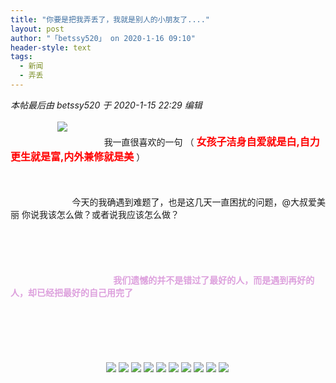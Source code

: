 ```yaml
---
title: "你要是把我弄丢了，我就是别人的小朋友了...."
layout: post
author: "「betssy520」 on 2020-1-16 09:10"
header-style: text
tags:
  - 新闻
  - 弄丢
---
```


<head></head>
<body>
 <i class="pstatus"> 本帖最后由 betssy520 于 2020-1-15 22:29 编辑 </i>
 <br> 
 <br> &nbsp; &nbsp;&nbsp; &nbsp;&nbsp; &nbsp;&nbsp; &nbsp;&nbsp; &nbsp;&nbsp; &nbsp;
 <img src="https://bbs.boniu123.cc/static/image/smiley/2jingz/21.gif" smilieid="312">&nbsp; &nbsp;&nbsp; &nbsp;&nbsp; &nbsp;&nbsp; &nbsp;&nbsp; &nbsp;&nbsp; &nbsp;&nbsp; &nbsp; 
 <br> &nbsp; &nbsp;&nbsp; &nbsp;&nbsp; &nbsp;&nbsp; &nbsp;&nbsp; &nbsp;&nbsp; &nbsp;&nbsp; &nbsp;&nbsp; &nbsp;&nbsp; &nbsp;&nbsp; &nbsp;&nbsp; &nbsp;&nbsp; &nbsp;&nbsp;&nbsp;我一直很喜欢的一句 （
 <strong><font size="3"> </font></strong>
 <font color="#ff0000"><strong><font size="3">女孩子洁身自爱就是白,自力更生就是富,内外兼修就是美</font></strong> </font>）
 <br> 
 <br> 
 <br> 
 <br> &nbsp; &nbsp;&nbsp; &nbsp;&nbsp; &nbsp;&nbsp; &nbsp;&nbsp; &nbsp;&nbsp; &nbsp;&nbsp; &nbsp;&nbsp; &nbsp; 今天的我确遇到难题了，也是这几天一直困扰的问题，@大叔爱美丽 你说我该怎么做？或者说我应该怎么做？
 <br> 
 <br> 
 <br> 
 <br> 
 <br> 
 <br> &nbsp; &nbsp;&nbsp; &nbsp;&nbsp; &nbsp;&nbsp; &nbsp;&nbsp; &nbsp;&nbsp; &nbsp;&nbsp; &nbsp;&nbsp; &nbsp;&nbsp; &nbsp;&nbsp; &nbsp;&nbsp; &nbsp;&nbsp; &nbsp;&nbsp; &nbsp; 
 <strong><font color="#dda0dd">&nbsp;&nbsp;我们遗憾的并不是错过了最好的人，而是遇到再好的人，却已经把最好的自己用完了</font></strong>
 <br> 
 <strong><font color="#dda0dd"><br> </font></strong>
 <br> 
 <strong><font color="#dda0dd"><br> </font></strong>
 <br> 
 <strong><font color="#dda0dd"><br> </font></strong>
 <br> 
 <strong><font color="#dda0dd">&nbsp; &nbsp;&nbsp; &nbsp;&nbsp; &nbsp;&nbsp; &nbsp;&nbsp; &nbsp;&nbsp; &nbsp;&nbsp; &nbsp;&nbsp; &nbsp;&nbsp; &nbsp;&nbsp; &nbsp;&nbsp; &nbsp;&nbsp; &nbsp;&nbsp; &nbsp;&nbsp; &nbsp;&nbsp; &nbsp;</font></strong>
 <img src="https://bbs.boniu123.cc/static/image/smiley/4yangcong/23.gif" smilieid="476">
 <img src="https://bbs.boniu123.cc/static/image/smiley/4yangcong/23.gif" smilieid="476">
 <img src="https://bbs.boniu123.cc/static/image/smiley/4yangcong/23.gif" smilieid="476">
 <img src="https://bbs.boniu123.cc/static/image/smiley/4yangcong/23.gif" smilieid="476">
 <img src="https://bbs.boniu123.cc/static/image/smiley/4yangcong/23.gif" smilieid="476">
 <img src="https://bbs.boniu123.cc/static/image/smiley/4yangcong/23.gif" smilieid="476">
 <img src="https://bbs.boniu123.cc/static/image/smiley/4yangcong/23.gif" smilieid="476">
 <img src="https://bbs.boniu123.cc/static/image/smiley/4yangcong/23.gif" smilieid="476">
 <img src="https://bbs.boniu123.cc/static/image/smiley/4yangcong/23.gif" smilieid="476">
 <img src="https://bbs.boniu123.cc/static/image/smiley/4yangcong/23.gif" smilieid="476">
 <strong><font color="#dda0dd"><br> </font></strong>
 <br> 
 <strong><font color="#dda0dd">&nbsp; &nbsp;&nbsp; &nbsp;&nbsp; &nbsp;&nbsp; &nbsp;&nbsp; &nbsp;&nbsp; &nbsp;&nbsp; &nbsp;&nbsp; &nbsp;&nbsp; &nbsp;&nbsp; &nbsp;&nbsp; &nbsp;&nbsp; &nbsp;&nbsp; &nbsp;&nbsp; &nbsp;&nbsp; &nbsp;&nbsp; &nbsp;&nbsp; &nbsp;&nbsp; &nbsp;&nbsp; &nbsp; </font></strong>
 <br> 
 <br> 
 <br> 
 <br> 
 <br> &nbsp; &nbsp;&nbsp; &nbsp;&nbsp; &nbsp;&nbsp; &nbsp;&nbsp; &nbsp;&nbsp; &nbsp;&nbsp; &nbsp;&nbsp; &nbsp;&nbsp; &nbsp;&nbsp; &nbsp;&nbsp; &nbsp;&nbsp; &nbsp;&nbsp; &nbsp;&nbsp; &nbsp;&nbsp; &nbsp;&nbsp; &nbsp;&nbsp; &nbsp;&nbsp; &nbsp;&nbsp; &nbsp;&nbsp; &nbsp;&nbsp;&nbsp;
 <br>
</body>



